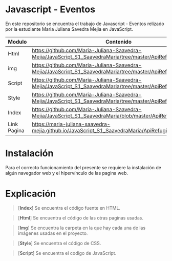 # Javascript - Eventos

En este repositorio se encuentra el trabajo de Javascript - Eventos relizado por la estudiante Maria Juliana Savedra Mejia en JavaScript.


| Modulo | Contenido |
|--|--|
| Html |https://github.com/Maria-Juliana-Saavedra-Mejia/JavaScript_S1_SaavedraMaria/tree/master/ApiRefugio/html|
| img |https://github.com/Maria-Juliana-Saavedra-Mejia/JavaScript_S1_SaavedraMaria/tree/master/ApiRefugio/img|
| Script |https://github.com/Maria-Juliana-Saavedra-Mejia/JavaScript_S1_SaavedraMaria/tree/master/ApiRefugio/script|
| Style |https://github.com/Maria-Juliana-Saavedra-Mejia/JavaScript_S1_SaavedraMaria/tree/master/ApiRefugio/style|
| Index |https://github.com/Maria-Juliana-Saavedra-Mejia/JavaScript_S1_SaavedraMaria/blob/master/ApiRefugio/index.html|
| Link Pagina |https://maria-juliana-saavedra-mejia.github.io/JavaScript_S1_SaavedraMaria/ApiRefugio/|


# **Instalación**

Para el correcto funcionamiento del presente se requiere la instalación de algún navegador web y el hipervínculo de las pagina web.

# **Explicación**

> [**Index**]
Se encuentra el código fuente en HTML.

> [**Html**]
Se encuentra el código de las otras paginas usadas.

> [**Img**]
Se encuentra la carpeta en la que hay cada una de las imágenes usadas en el proyecto.

> [**Style**]
Se encuentra el código de CSS.

> [**Script**]
Se encuentra el codigo de JavaScript.
